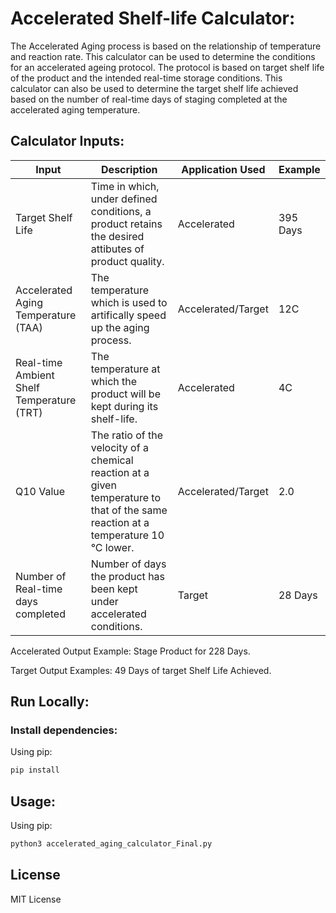 # Accelerated Shelf-life Calculator:
The Accelerated Aging process is based on the relationship of temperature and reaction rate.
This calculator can be used to determine the conditions for an accelerated ageing protocol. The protocol is based on target shelf life of the product and the intended real-time storage conditions.
This calculator can also be used to determine the target shelf life achieved based on the number of real-time days of staging completed at the accelerated aging temperature.

## Calculator Inputs:
| Input | Description | Application Used | Example |
| --- | --- | --- | ---|
| Target Shelf Life | Time in which, under defined conditions, a product retains the desired attibutes of product quality. | Accelerated | 395 Days |
| Accelerated Aging Temperature (TAA) | The temperature which is used to artifically speed up the aging process. | Accelerated/Target | 12C |
| Real-time Ambient Shelf Temperature (TRT) | The temperature at which the product will be kept during its shelf-life. | Accelerated | 4C |
| Q10 Value | The ratio of the velocity of a chemical reaction at a given temperature to that of the same reaction at a temperature 10 °C lower. | Accelerated/Target | 2.0 |
| Number of Real-time days completed | Number of days the product has been kept under accelerated conditions. | Target | 28 Days |

Accelerated Output Example: Stage Product for 228 Days.

Target Output Examples: 49 Days of target Shelf Life Achieved.

## Run Locally:
### Install dependencies:
Using pip:
```sh
pip install 
```

## Usage:
Using pip:
```sh
python3 accelerated_aging_calculator_Final.py
```

## License
MIT License
